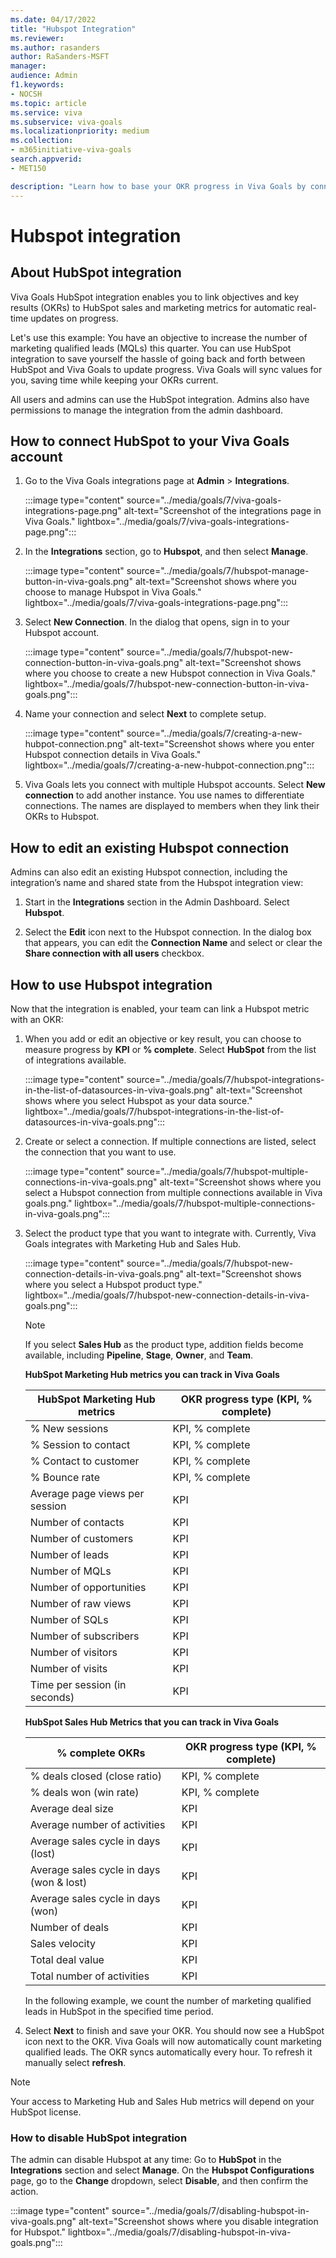 ```yaml
---
ms.date: 04/17/2022
title: "Hubspot Integration"
ms.reviewer: 
ms.author: rasanders
author: RaSanders-MSFT
manager:
audience: Admin
f1.keywords:
- NOCSH
ms.topic: article
ms.service: viva
ms.subservice: viva-goals
ms.localizationpriority: medium
ms.collection:  
- m365initiative-viva-goals
search.appverid:
- MET150

description: "Learn how to base your OKR progress in Viva Goals by connecting with significant HubSpot metrics."
---
```


# Hubspot integration

## About HubSpot integration
    
Viva Goals HubSpot integration enables you to link objectives and key results (OKRs) to HubSpot sales and marketing metrics for automatic real-time updates on progress. 

Let's use this example: You have an objective to increase the number of marketing qualified leads (MQLs) this quarter. You can use HubSpot integration to save yourself the hassle of going back and forth between HubSpot and Viva Goals to update progress. Viva Goals will sync values for you, saving time while keeping your OKRs current.
    
All users and admins can use the HubSpot integration. Admins also have permissions to manage the integration from the admin dashboard.

## How to connect HubSpot to your Viva Goals account

1. Go to the Viva Goals integrations page at **Admin** > **Integrations**.  
    
    :::image type="content" source="../media/goals/7/viva-goals-integrations-page.png" alt-text="Screenshot of the integrations page in Viva Goals." lightbox="../media/goals/7/viva-goals-integrations-page.png":::

2. In the **Integrations** section, go to **Hubspot**, and then select **Manage**.

    :::image type="content" source="../media/goals/7/hubspot-manage-button-in-viva-goals.png" alt-text="Screenshot shows where you choose to manage Hubspot in Viva Goals." lightbox="../media/goals/7/viva-goals-integrations-page.png":::

3. Select **New Connection**. In the dialog that opens, sign in to your Hubspot account.
    
    :::image type="content" source="../media/goals/7/hubspot-new-connection-button-in-viva-goals.png" alt-text="Screenshot shows where you choose to create a new Hubspot connection in Viva Goals." lightbox="../media/goals/7/hubspot-new-connection-button-in-viva-goals.png":::

4. Name your connection and select **Next** to complete setup.
    
    :::image type="content" source="../media/goals/7/creating-a-new-hubpot-connection.png" alt-text="Screenshot shows where you enter Hubspot connection details in Viva Goals." lightbox="../media/goals/7/creating-a-new-hubpot-connection.png":::

5. Viva Goals lets you connect with multiple Hubspot accounts. Select **New connection** to add another instance. You use names to differentiate connections. The names are displayed to members when they link their OKRs to Hubspot.

## How to edit an existing Hubspot connection

Admins can also edit an existing Hubspot connection, including the integration’s name and shared state  from the Hubspot integration view: 

1. Start in the **Integrations** section in the Admin Dashboard. Select **Hubspot**.  

2. Select the **Edit** icon next to the Hubspot connection. In the dialog box that appears, you can edit the **Connection Name** and select or clear the **Share connection with all users** checkbox.

## How to use Hubspot integration

Now that the integration is enabled, your team can link a Hubspot metric with an OKR:

1. When you add or edit an objective or key result, you can choose to measure progress by **KPI** or **% complete**. Select **HubSpot** from the list of integrations available.
    
    :::image type="content" source="../media/goals/7/hubspot-integrations-in-the-list-of-datasources-in-viva-goals.png" alt-text="Screenshot shows where you select Hubspot as your data source." lightbox="../media/goals/7/hubspot-integrations-in-the-list-of-datasources-in-viva-goals.png":::

2. Create or select a connection. If multiple connections are listed, select the connection that you want to use.
    
    :::image type="content" source="../media/goals/7/hubspot-multiple-connections-in-viva-goals.png" alt-text="Screenshot shows where you select a Hubspot connection from multiple connections available in Viva goals.png." lightbox="../media/goals/7/hubspot-multiple-connections-in-viva-goals.png":::

3. Select the product type that you want to integrate with. Currently, Viva Goals integrates with Marketing Hub and Sales Hub.
    
    :::image type="content" source="../media/goals/7/hubspot-new-connection-details-in-viva-goals.png" alt-text="Screenshot shows where you select a Hubspot product type." lightbox="../media/goals/7/hubspot-new-connection-details-in-viva-goals.png":::

    > [!NOTE]
    > If you select **Sales Hub** as the product type, addition fields become available, including **Pipeline**, **Stage**, **Owner**, and **Team**.

    **HubSpot Marketing Hub metrics you can track in Viva Goals**

    | HubSpot Marketing Hub metrics | OKR progress type (KPI, % complete) |
    |---------|---------|
    | % New sessions | KPI, % complete |
    | % Session to contact | KPI, % complete |
    | % Contact to customer | KPI, % complete |
    | % Bounce rate | KPI, % complete |
    | Average page views per session | KPI |
    | Number of contacts | KPI |
    | Number of customers | KPI |
    | Number of leads | KPI |
    | Number of MQLs | KPI |
    | Number of opportunities | KPI |
    | Number of raw views | KPI |
    | Number of SQLs | KPI |
    | Number of subscribers | KPI |
    | Number of visitors | KPI |
    | Number of visits | KPI |
    | Time per session (in seconds) | KPI |

    **HubSpot Sales Hub Metrics that you can track in Viva Goals**

    | % complete OKRs | OKR progress type (KPI, % complete) |
    |---------|---------|
    | % deals closed (close ratio) | KPI, % complete |
    | % deals won (win rate) | KPI, % complete |
    | Average deal size | KPI |
    | Average number of activities | KPI |
    | Average sales cycle in days (lost) | KPI |
    | Average sales cycle in days (won & lost) | KPI |
    | Average sales cycle in days (won) | KPI |
    | Number of deals | KPI |
    | Sales velocity | KPI |
    | Total deal value | KPI |
    | Total number of activities | KPI |

    In the following example, we count the number of marketing qualified leads in HubSpot in the specified time period.

4. Select **Next** to finish and save your OKR. You should now see a HubSpot icon next to the OKR. Viva Goals will now automatically count marketing qualified leads. The OKR syncs automatically every hour. To refresh it manually select **refresh**.

> [!NOTE]
> Your access to Marketing Hub and Sales Hub metrics will depend on your HubSpot license.

### How to disable HubSpot integration 
The admin can disable Hubspot at any time: Go to **HubSpot** in the **Integrations** section and select **Manage**. On the **Hubspot Configurations** page, go to the **Change** dropdown, select **Disable**, and then confirm the action.
    
:::image type="content" source="../media/goals/7/disabling-hubspot-in-viva-goals.png" alt-text="Screenshot shows where you disable integration for Hubspot." lightbox="../media/goals/7/disabling-hubspot-in-viva-goals.png"::: 

